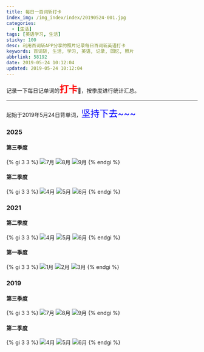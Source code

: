 ```yaml
---
title: 每日一百词斩打卡
index_img: /img_index/index/20190524-001.jpg
categories:
  - [生活]
tags: [英语学习, 生活]
sticky: 100
desc: 利用百词斩APP分享的照片记录每日百词斩英语打卡
keywords: 百词斩, 生活, 学习, 英语, 记录, 回忆, 照片
abbrlink: 58192
date: 2019-05-24 10:12:04
updated: 2019-05-24 10:12:04
---
```


记录一下每日记单词的<font size="5" color="red">**打卡**</font>🍉，按季度进行统计汇总。

<!--more-->

<hr />

起始于2019年5月24日背单词，<font size="5" color="blue">坚持下去~~~</font>

### 2025
#### 第三季度
{% gi 3 3 %}
 ![7月](/img_index/qita/baicizhan/202507.jpg)
 ![8月](/img_index/qita/baicizhan/undaka.jpg)
 ![9月](/img_index/qita/baicizhan/undaka.jpg)
{% endgi %}

#### 第二季度
{% gi 3 3 %}
 ![4月](/img_index/qita/baicizhan/undaka.jpg)
 ![5月](/img_index/qita/baicizhan/202505.jpg)
 ![6月](/img_index/qita/baicizhan/202506.jpg)
{% endgi %}


### 2021
#### 第二季度
{% gi 3 3 %}
 ![4月](/img_index/qita/baicizhan/202104.jpg)
 ![5月](/img_index/qita/baicizhan/202105.jpg)
 ![6月](/img_index/qita/baicizhan/undaka.jpg)
{% endgi %}

#### 第一季度
{% gi 3 3 %}
 ![1月](/img_index/qita/baicizhan/undaka.jpg)
 ![2月](/img_index/qita/baicizhan/undaka.jpg)
 ![3月](/img_index/qita/baicizhan/202103.jpg)
{% endgi %}


### 2019
#### 第三季度
{% gi 3 3 %}
 ![7月](/img_index/qita/baicizhan/201907.jpg)
 ![8月](/img_index/qita/baicizhan/201908.jpg)
 ![9月](/img_index/qita/baicizhan/undaka.jpg)
{% endgi %}

#### 第二季度
{% gi 3 3 %}
 ![4月](/img_index/qita/baicizhan/undaka.jpg)
 ![5月](/img_index/qita/baicizhan/201905.jpg)
 ![6月](/img_index/qita/baicizhan/201906.jpg)
{% endgi %}

